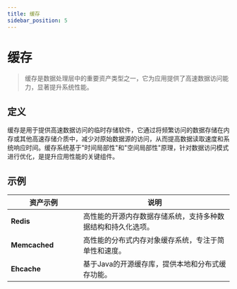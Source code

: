 ```yaml
---
title: 缓存
sidebar_position: 5
---
```



# 缓存

> 缓存是数据处理层中的重要资产类型之一，它为应用提供了高速数据访问能力，显著提升系统性能。

## <b>定义</b>

缓存是用于提供高速数据访问的临时存储软件，它通过将频繁访问的数据存储在内存或其他高速存储介质中，减少对原始数据源的访问，从而提高数据读取速度和系统响应时间。缓存系统基于"时间局部性"和"空间局部性"原理，针对数据访问模式进行优化，是提升应用性能的关键组件。

## <b>示例</b>

<table header_row="1">
<colgroup>
<col width="211"/>
<col width="606"/>
</colgroup>
<thead>
<tr><th><b>资产示例</b></th><th><b>说明</b></th></tr>
</thead>
<tbody>
<tr><td><b>Redis</b></td><td>高性能的开源内存数据存储系统，支持多种数据结构和持久化选项。</td></tr>
<tr><td><b>Memcached</b></td><td>高性能的分布式内存对象缓存系统，专注于简单性和速度。</td></tr>
<tr><td><b>Ehcache</b></td><td>基于Java的开源缓存库，提供本地和分布式缓存功能。</td></tr>
</tbody>
</table>

